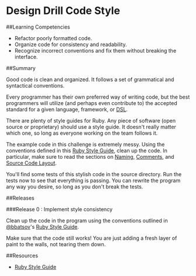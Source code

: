 # Design Drill Code Style

##Learning Competencies

* Refactor poorly formatted code.
* Organize code for consistency and readability.
* Recognize incorrect conventions and fix them without breaking the interface.

##Summary

Good code is clean and organized. It follows a set of grammatical and syntactical conventions.

Every programmer has their own preferred way of writing code, but the best programmers will utilize (and perhaps even contribute to) the accepted standard for a given language, framework, or [DSL](http://martinfowler.com/bliki/DomainSpecificLanguage.html).

There are plenty of style guides for Ruby. Any piece of software (open source or proprietary) should use a style guide. It doesn't really matter which one, so long as everyone working on the team follows it.

The example code in this challenge is extremely messy. Using the conventions defined in this [Ruby Style Guide](https://github.com/bbatsov/ruby-style-guide), clean up the code. In particular, make sure to read the sections on [Naming](https://github.com/bbatsov/ruby-style-guide#naming), [Comments](https://github.com/bbatsov/ruby-style-guide#comments), and [Source Code Layout](https://github.com/bbatsov/ruby-style-guide#source-code-layout).

You'll find some tests of this stylish code in the source directory. Run the tests now to see that everything is passing. You can rewrite the program any way you desire, so long as you don't break the tests.

##Releases

###Release 0 : Implement style consistency

Clean up the code in the program using the conventions outlined in [@bbatsov](https://github.com/bbatsov)'s [Ruby Style Guide](https://github.com/bbatsov/ruby-style-guide).

Make sure that the code still works! You are just adding a fresh layer of paint to the walls, not tearing them down.

##Resources

* [Ruby Style Guide](https://github.com/bbatsov/ruby-style-guide)
